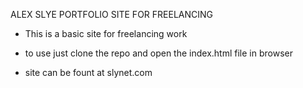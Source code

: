 ALEX SLYE PORTFOLIO SITE FOR FREELANCING

* This is a basic site for freelancing work

* to use just clone the repo and open the index.html file in browser

* site can be fount at slynet.com
